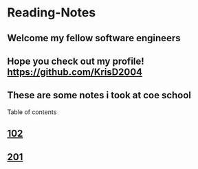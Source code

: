 # Reading-Notes

## Welcome my fellow software engineers

## Hope you check out my profile! <https://github.com/KrisD2004>

## These are some notes i took at coe school

Table of contents

## [102](/ReadingNotes/102)

## [201](/ReadingNotes/102)
